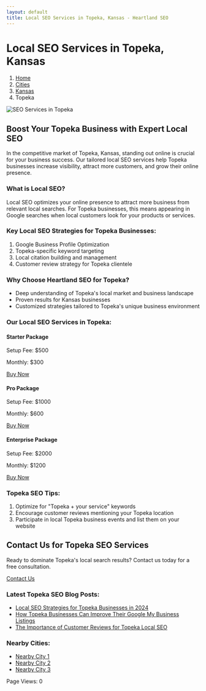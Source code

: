 ```yaml
---
layout: default
title: Local SEO Services in Topeka, Kansas - Heartland SEO
---
```


# Local SEO Services in Topeka, Kansas

<nav aria-label="Breadcrumb">
  <ol>
    <li><a href="/">Home</a></li>
    <li><a href="/cities">Cities</a></li>
    <li><a href="/cities/kansas">Kansas</a></li>
    <li>Topeka</li>
  </ol>
</nav>

![SEO Services in Topeka](/assets/images/topeka-seo.jpg)

## Boost Your Topeka Business with Expert Local SEO

In the competitive market of Topeka, Kansas, standing out online is crucial for your business success. Our tailored local SEO services help Topeka businesses increase visibility, attract more customers, and grow their online presence.

### What is Local SEO?

Local SEO optimizes your online presence to attract more business from relevant local searches. For Topeka businesses, this means appearing in Google searches when local customers look for your products or services.

### Key Local SEO Strategies for Topeka Businesses:

1. Google Business Profile Optimization
2. Topeka-specific keyword targeting
3. Local citation building and management
4. Customer review strategy for Topeka clientele

### Why Choose Heartland SEO for Topeka?

- Deep understanding of Topeka's local market and business landscape
- Proven results for Kansas businesses
- Customized strategies tailored to Topeka's unique business environment

### Our Local SEO Services in Topeka:

<div class="packages">
  <div class="package">
    <h4>Starter Package</h4>
    <p>Setup Fee: $500</p>
    <p>Monthly: $300</p>
    <a href="https://buy.stripe.com/your_starter_package_link" class="btn">Buy Now</a>
  </div>
  <div class="package">
    <h4>Pro Package</h4>
    <p>Setup Fee: $1000</p>
    <p>Monthly: $600</p>
    <a href="https://buy.stripe.com/your_pro_package_link" class="btn">Buy Now</a>
  </div>
  <div class="package">
    <h4>Enterprise Package</h4>
    <p>Setup Fee: $2000</p>
    <p>Monthly: $1200</p>
    <a href="https://buy.stripe.com/your_enterprise_package_link" class="btn">Buy Now</a>
  </div>
</div>

### Topeka SEO Tips:

1. Optimize for "Topeka + your service" keywords
2. Encourage customer reviews mentioning your Topeka location
3. Participate in local Topeka business events and list them on your website

## Contact Us for Topeka SEO Services

Ready to dominate Topeka's local search results? Contact us today for a free consultation.

<a href="mailto:info@heartlandseo.com" class="btn">Contact Us</a>

### Latest Topeka SEO Blog Posts:

- [Local SEO Strategies for Topeka Businesses in 2024](/blog/topeka-local-seo-strategies-2024)
- [How Topeka Businesses Can Improve Their Google My Business Listings](/blog/topeka-google-my-business-optimization)
- [The Importance of Customer Reviews for Topeka Local SEO](/blog/topeka-customer-reviews-local-seo)

### Nearby Cities:
- [Nearby City 1](/cities/kansas/[NEARBY-CITY-1])
- [Nearby City 2](/cities/kansas/[NEARBY-CITY-2])
- [Nearby City 3](/cities/kansas/[NEARBY-CITY-3])

<div id="counter">Page Views: <span id="count">0</span></div>

<script>
  let count = localStorage.getItem('topekaPageViews') || 0;
  count++;
  document.getElementById('count').textContent = count;
  localStorage.setItem('topekaPageViews', count);
</script>
